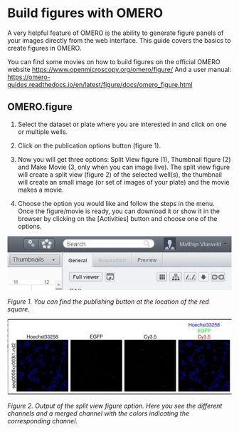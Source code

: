 # Build figures with OMERO

A very helpful feature of OMERO is the ability to generate figure panels of your images directly from the web interface. This guide covers the basics to create figures in OMERO.

You can find some movies on how to build figures on the official OMERO website <https://www.openmicroscopy.org/omero/figure/>
And a user manual: <https://omero-guides.readthedocs.io/en/latest/figure/docs/omero_figure.html>

## OMERO.figure

1)  Select the dataset or plate where you are interested in and click on one or multiple wells.

2)  Click on the publication options button (figure 1).

3)  Now you will get three options: Split View figure (1), Thumbnail figure (2) and Make Movie (3, only when you can image live). The split view figure will create a split view (figure 2) of the selected well(s), the thumbnail will create an small image (or set of images of your plate) and the movie makes a movie.

4)  Choose the option you would like and follow the steps in the menu. Once the figure/movie is ready, you can download it or show it in the browser by clicking on the \[Activities\] button and choose one of the options.


![omero figure](figure-creation/images/figure-creation_01.png)

*Figure 1. You can find the publishing button at the location of the red square.*

![](figure-creation/images/figure-creation_02.jpeg)

*Figure 2. Output of the split view figure option. Here you see the different channels and a merged channel with the colors indicating the corresponding channel.*